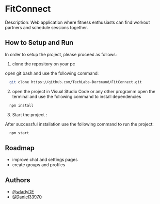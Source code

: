# FitConnect

Description: Web application where fitness enthusiasts can find workout partners and schedule sessions together. 


## How to Setup and Run

In order to setup the project, please proceed as follows:

1. clone the repository on your pc

open git bash and use the following command: 

```bash
  git clone https://github.com/TechLabs-Dortmund/FitConnect.git
```

2. open the project in Visual Studio Code or any other programm 
open the terminal and use the following command to install dependencies 

```bash
  npm install
```

3. Start the project : 

After successful installation use the following command to run the project:

```bash
  npm start
```
  
## Roadmap

- improve chat and settings pages
- create groups and profiles 

  
## Authors

- [@wladyDE](https://github.com/wladyDE)
- [@Daniel33970](https://github.com/Daniel33970)

  


